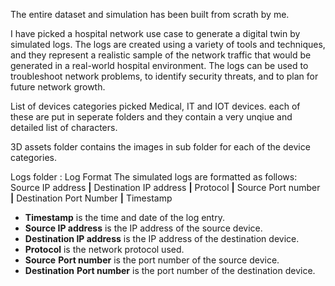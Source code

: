 The entire dataset and simulation has been built from scrath by me. 

I have picked a hospital network use case to generate a digital twin by simulated logs. The logs are created using a variety of tools and techniques, and they represent a realistic sample of the network traffic that would be generated in a real-world hospital environment. The logs can be used to troubleshoot network problems, to identify security threats, and to plan for future network growth. 

List of devices categories picked 
Medical, IT and IOT devices. 
each of these are put in seperate folders and they contain a very unqiue and detailed list of characters. 

3D assets folder contains the images in sub folder for each of the device categories. 

Logs folder : Log Format
The simulated logs are formatted as follows:
Source IP address **|** Destination IP address **|** Protocol **|** Source Port number **|** Destination Port Number **|** Timestamp 
- **Timestamp** is the time and date of the log entry.
- **Source IP address** is the IP address of the source device.
- **Destination IP address** is the IP address of the destination device.
- **Protocol** is the network protocol used.
- **Source** **Port number** is the port number of the source device.
- **Destination** **Port number** is the port number of the destination device.
